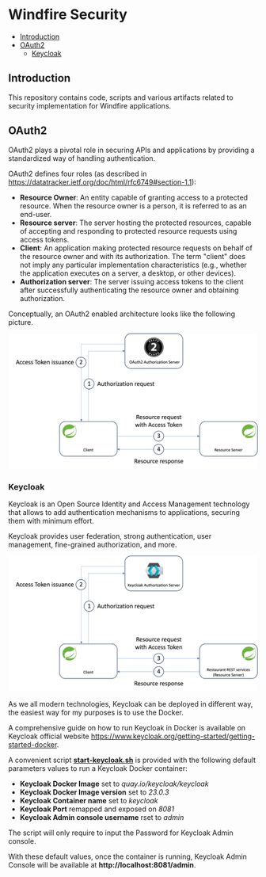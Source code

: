 # Windfire Security
- [Introduction](#introduction)
- [OAuth2](#OAuth2)
    - [Keycloak](#Keycloak)

## Introduction
This repository contains code, scripts and various artifacts related to security implementation for Windfire applications.

## OAuth2
OAuth2 plays a pivotal role in securing APIs and applications by providing a standardized way of handling authentication.

OAuth2 defines four roles (as described in https://datatracker.ietf.org/doc/html/rfc6749#section-1.1):
* **Resource Owner**: An entity capable of granting access to a protected resource. When the resource owner is a person, it is referred to as an end-user.
* **Resource server**: The server hosting the protected resources, capable of accepting and responding to protected resource requests using access tokens.
* **Client**: An application making protected resource requests on behalf of the resource owner and with its authorization. The term "client" does not imply any particular implementation characteristics (e.g., whether the application executes on a server, a desktop, or other devices).
* **Authorization server**: The server issuing access tokens to the client after successfully authenticating the resource owner and obtaining authorization.

Conceptually, an OAuth2 enabled architecture looks like the following picture.

![](oauth2/img/OAuth2_enabled_architecture.png)

### Keycloak
Keycloak is an Open Source Identity and Access Management technology that allows to add authentication mechanisms to applications, securing them with minimum effort.

Keycloak provides user federation, strong authentication, user management, fine-grained authorization, and more.

![](oauth2/img/Keycloak_NoSSL.png)

As we all modern technologies, Keycloak can be deployed in different way, the easiest way for my purposes is to use the Docker.

A comprehensive guide on how to run Keycloak in Docker is available on Keycloak official website https://www.keycloak.org/getting-started/getting-started-docker.

A convenient script **[start-keycloak.sh](oauth2/keycloak/start-keycloak.sh)** is provided with the following default parameters values to run a Keycloak Docker container:
* **Keycloak Docker Image** set to *quay.io/keycloak/keycloak*
* **Keycloak Docker Image version** set to *23.0.3*
* **Keycloak Container name** set to *keycloak*
* **Keycloak Port** remapped and exposed on *8081*
* **Keycloak Admin console username** rset to *admin*

The script will only require to input the Password for Keycloak Admin console.

With these default values, once the container is running, Keycloak Admin Console will be available at **http://localhost:8081/admin**.
